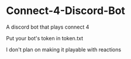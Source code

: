 # Connect-4-Discord-Bot
A discord bot that plays connect 4

Put your bot's token in token.txt 

I don't plan on making it playable with reactions
